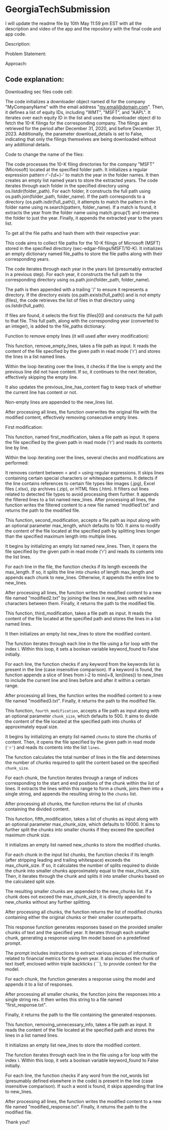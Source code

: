 # GeorgiaTechSubmission

I will update the readme file by 10th May 11:59 pm EST with all the description and video of the app and the repository with the final code and app code.

Description:

Problem Statement:

Approach:

## Code explanation:

Downloading sec files code cell:

The code initializes a downloader object named dl for the company "MyCompanyName" with the email address "my.email@domain.com". Then, it defines a list of equity IDs, including "WMT", "MSFT", and "AAPL". It iterates over each equity ID in the list and uses the downloader object dl to fetch the 10-K filings for the corresponding company. The filings are retrieved for the period after December 31, 2020, and before December 31, 2023. Additionally, the parameter download_details is set to False, indicating that only the filings themselves are being downloaded without any additional details.


Code to change the name of the files:

The code processes the 10-K filing directories for the company "MSFT" (Microsoft) located at the specified folder path. It initializes a regular expression pattern r'-(\d+)-' to match the year in the folder names. It then creates an empty list named years to store the extracted years. The code iterates through each folder in the specified directory using os.listdir(folder_path). For each folder, it constructs the full path using os.path.join(folder_path, folder_name). If the path corresponds to a directory (os.path.isdir(full_path)), it attempts to match the pattern in the folder name using re.search(pattern, folder_name). If a match is found, it extracts the year from the folder name using match.group(1) and renames the folder to just the year. Finally, it appends the extracted year to the years list.


To get all the file paths and hash them with their respective year:

This code aims to collect file paths for the 10-K filings of Microsoft (MSFT) stored in the specified directory (sec-edgar-filings/MSFT/10-K). It initializes an empty dictionary named file_paths to store the file paths along with their corresponding years.

The code iterates through each year in the years list (presumably extracted in a previous step). For each year, it constructs the full path to the corresponding directory using os.path.join(folder_path, folder_name).

The path is then appended with a trailing '/' to ensure it represents a directory. If the directory exists (os.path.exists(full_path)) and is not empty (files), the code retrieves the list of files in that directory using os.listdir(full_path).

If files are found, it selects the first file (files[0]) and constructs the full path to that file. This full path, along with the corresponding year (converted to an integer), is added to the file_paths dictionary.


Function to remove empty lines (it will used after every modification):

This function, remove_empty_lines, takes a file path as input. It reads the content of the file specified by the given path in read mode ('r') and stores the lines in a list named lines.

Within the loop iterating over the lines, it checks if the line is empty and the previous line did not have content. If so, it continues to the next iteration, effectively skipping the empty line.

It also updates the previous_line_has_content flag to keep track of whether the current line has content or not.

Non-empty lines are appended to the new_lines list.

After processing all lines, the function overwrites the original file with the modified content, effectively removing consecutive empty lines.


First modification:

This function, named first_modification, takes a file path as input. It opens the file specified by the given path in read mode ('r') and reads its contents line by line.

Within the loop iterating over the lines, several checks and modifications are performed:

It removes content between < and > using regular expressions.
It skips lines containing certain special characters or whitespace patterns.
It detects if the line contains references to certain file types like images (.jpg), Excel files (.xlsx), zip archives (.zip), or HTML files (.htm).
It filters out lines related to detected file types to avoid processing them further.
It appends the filtered lines to a list named new_lines.
After processing all lines, the function writes the filtered content to a new file named 'modified1.txt' and returns the path to the modified file.




This function, second_modification, accepts a file path as input along with an optional parameter max_length, which defaults to 100. It aims to modify the content of the file located at the specified path by splitting lines longer than the specified maximum length into multiple lines.

It begins by initializing an empty list named new_lines. Then, it opens the file specified by the given path in read mode ('r') and reads its contents into the list lines.

For each line in the file, the function checks if its length exceeds the max_length. If so, it splits the line into chunks of length max_length and appends each chunk to new_lines. Otherwise, it appends the entire line to new_lines.

After processing all lines, the function writes the modified content to a new file named "modified2.txt" by joining the lines in new_lines with newline characters between them. Finally, it returns the path to the modified file.



This function, third_modification, takes a file path as input. It reads the content of the file located at the specified path and stores the lines in a list named lines.

It then initializes an empty list new_lines to store the modified content.

The function iterates through each line in the file using a for loop with the index i. Within this loop, it sets a boolean variable keyword_found to False initially.

For each line, the function checks if any keyword from the keywords list is present in the line (case insensitive comparison). If a keyword is found, the function appends a slice of lines from i-2 to min(i+8, len(lines)) to new_lines to include the current line and lines before and after it within a certain range.

After processing all lines, the function writes the modified content to a new file named "modified3.txt". Finally, it returns the path to the modified file.



This function, `fourth_modification`, accepts a file path as input along with an optional parameter `chunk_size`, which defaults to 500. It aims to divide the content of the file located at the specified path into chunks of approximately equal size.

It begins by initializing an empty list named `chunks` to store the chunks of content. Then, it opens the file specified by the given path in read mode (`'r'`) and reads its contents into the list `lines`.

The function calculates the total number of lines in the file and determines the number of chunks required to split the content based on the specified `chunk_size`.

For each chunk, the function iterates through a range of indices corresponding to the start and end positions of the chunk within the list of lines. It extracts the lines within this range to form a chunk, joins them into a single string, and appends the resulting string to the `chunks` list.

After processing all chunks, the function returns the list of chunks containing the divided content.




This function, fifth_modification, takes a list of chunks as input along with an optional parameter max_chunk_size, which defaults to 10000. It aims to further split the chunks into smaller chunks if they exceed the specified maximum chunk size.

It initializes an empty list named new_chunks to store the modified chunks.

For each chunk in the input list chunks, the function checks if its length (after stripping leading and trailing whitespace) exceeds the max_chunk_size. If so, it calculates the number of splits required to divide the chunk into smaller chunks approximately equal to the max_chunk_size. Then, it iterates through the chunk and splits it into smaller chunks based on the calculated split size.

The resulting smaller chunks are appended to the new_chunks list. If a chunk does not exceed the max_chunk_size, it is directly appended to new_chunks without any further splitting.

After processing all chunks, the function returns the list of modified chunks containing either the original chunks or their smaller counterparts.




This response function generates responses based on the provided smaller chunks of text and the specified year. It iterates through each smaller chunk, generating a response using llm model based on a predefined prompt.

The prompt includes instructions to extract various pieces of information related to financial metrics for the given year. It also includes the chunk of text itself, enclosed within triple backticks (```), to provide context for the model.

For each chunk, the function generates a response using the model and appends it to a list of responses.

After processing all smaller chunks, the function joins the responses into a single string res. It then writes this string to a file named "first_response.txt".

Finally, it returns the path to the file containing the generated responses.



This function, removing_unnecessary_info, takes a file path as input. It reads the content of the file located at the specified path and stores the lines in a list named lines.

It initializes an empty list new_lines to store the modified content.

The function iterates through each line in the file using a for loop with the index i. Within this loop, it sets a boolean variable keyword_found to False initially.

For each line, the function checks if any word from the not_words list (presumably defined elsewhere in the code) is present in the line (case insensitive comparison). If such a word is found, it skips appending that line to new_lines.

After processing all lines, the function writes the modified content to a new file named "modified_response.txt". Finally, it returns the path to the modified file.


Thank you!!
